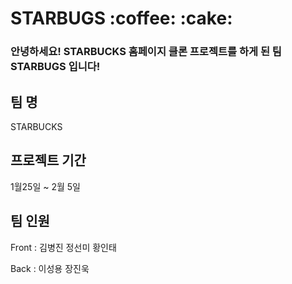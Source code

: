 
<h1>STARBUGS :coffee: :cake:</h1>

<h3>안녕하세요! STARBUCKS 홈페이지 클론 프로젝트를 하게 된 팀 STARBUGS 입니다! </h3>

<h2>팀 명</h2>
<p>STARBUCKS</p>

<h2>프로젝트 기간</h2>
<P>1월25일 ~ 2월 5일</p>

<h2>팀 인원</h2>
<p>Front : 김병진 정선미 황인태</p>
<p>Back : 이성용 장진욱</p>
<h2></h2>
<h2></h2>
